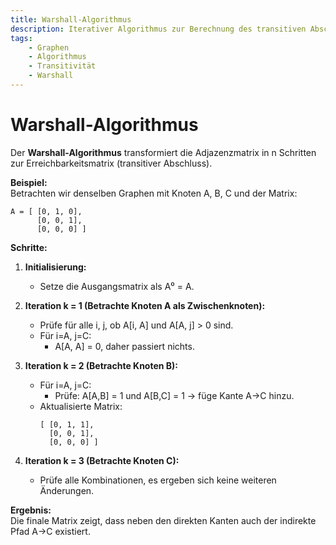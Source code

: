 ```yaml
---
title: Warshall-Algorithmus  
description: Iterativer Algorithmus zur Berechnung des transitiven Abschlusses eines gerichteten Graphen – inklusive detailliertem Schritt-für-Schritt Beispiel.  
tags:
    - Graphen
    - Algorithmus
    - Transitivität
    - Warshall
---
```


# Warshall-Algorithmus

Der **Warshall-Algorithmus** transformiert die Adjazenzmatrix in n Schritten zur Erreichbarkeitsmatrix (transitiver Abschluss).

**Beispiel:**  
Betrachten wir denselben Graphen mit Knoten A, B, C und der Matrix:

```
A = [ [0, 1, 0],
      [0, 0, 1],
      [0, 0, 0] ]
```

**Schritte:**  

1. **Initialisierung:**  
   - Setze die Ausgangsmatrix als A⁰ = A.

2. **Iteration k = 1 (Betrachte Knoten A als Zwischenknoten):**  
   - Prüfe für alle i, j, ob A[i, A] und A[A, j] > 0 sind.  
   - Für i=A, j=C:  
     - A[A, A] = 0, daher passiert nichts.

3. **Iteration k = 2 (Betrachte Knoten B):**  
   - Für i=A, j=C:  
     - Prüfe: A[A,B] = 1 und A[B,C] = 1 → füge Kante A→C hinzu.  
   - Aktualisierte Matrix:
     ```
     [ [0, 1, 1],
       [0, 0, 1],
       [0, 0, 0] ]
     ```

4. **Iteration k = 3 (Betrachte Knoten C):**  
   - Prüfe alle Kombinationen, es ergeben sich keine weiteren Änderungen.

**Ergebnis:**  
Die finale Matrix zeigt, dass neben den direkten Kanten auch der indirekte Pfad A→C existiert.

